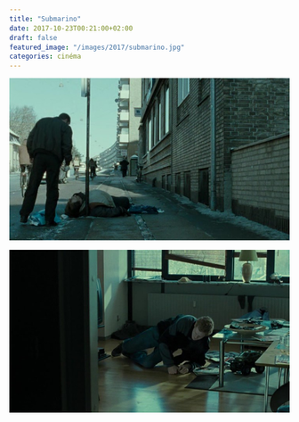 ```yaml
---
title: "Submarino"
date: 2017-10-23T00:21:00+02:00
draft: false
featured_image: "/images/2017/submarino.jpg"
categories: cinéma
---
```


![submarino](/images/2017/submarino.jpg)

![submarino](/images/2017/submarino2.jpg)